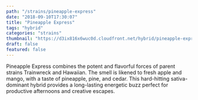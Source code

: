 ```yaml
---
path: "/strains/pineapple-express"
date: "2018-09-10T17:30:07"
title: "Pineapple Express"
tags: "hybrid"
categories: "strains"
thumbnail: "https://d3ix816x6wuc0d.cloudfront.net/hybrid/pineapple-express/primary?width=480"
draft: false
featured: false
---
```

Pineapple Express combines the potent and flavorful forces of parent strains Trainwreck and Hawaiian. The smell is likened to fresh apple and mango, with a taste of pineapple, pine, and cedar. This hard-hitting sativa-dominant hybrid provides a long-lasting energetic buzz perfect for productive afternoons and creative escapes.